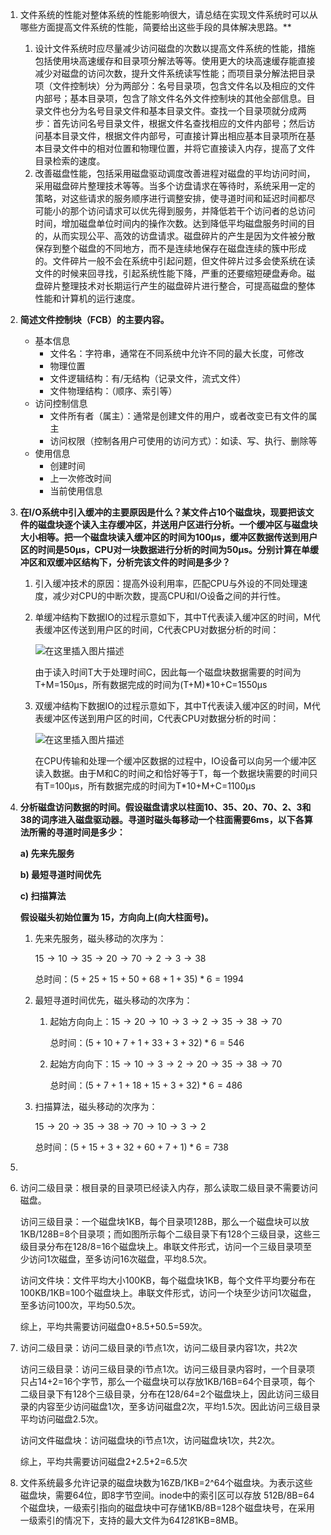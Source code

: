 1. ⽂件系统的性能对整体系统的性能影响很⼤，请总结在实现⽂件系统时可以从哪些⽅⾯提⾼⽂件系统的性能，简要给出这些⼿段的具体解决思路。**

   1. 设计文件系统时应尽量减少访问磁盘的次数以提高文件系统的性能，措施包括使用块高速缓存和目录项分解法等等。使用更大的块高速缓存能直接减少对磁盘的访问次数，提升文件系统读写性能；而项目录分解法把目录项（文件控制块）分为两部分：名号目录项，包含文件名以及相应的文件内部号；基本目录项，包含了除文件名外文件控制块的其他全部信息。目录文件也分为名号目录文件和基本目录文件。查找一个目录项就分成两步：首先访问名号目录文件，根据文件名查找相应的文件内部号；然后访问基本目录文件，根据文件内部号，可直接计算出相应基本目录项所在基本目录文件中的相对位置和物理位置，并将它直接读入内存，提高了文件目录检索的速度。
   2. 改善磁盘性能，包括采用磁盘驱动调度改善进程对磁盘的平均访问时间，采用磁盘碎片整理技术等等。当多个访盘请求在等待时，系统采用一定的策略，对这些请求的服务顺序进行调整安排，使寻道时间和延迟时间都尽可能小的那个访问请求可以优先得到服务，并降低若干个访问者的总访问时间，增加磁盘单位时间内的操作次数。达到降低平均磁盘服务时间的目的，从而实现公平、高效的访盘请求。磁盘碎片的产生是因为文件被分散保存到整个磁盘的不同地方，而不是连续地保存在磁盘连续的簇中形成的。文件碎片一般不会在系统中引起问题，但文件碎片过多会使系统在读文件的时候来回寻找，引起系统性能下降，严重的还要缩短硬盘寿命。磁盘碎片整理技术对长期运行产生的磁盘碎片进行整合，可提高磁盘的整体性能和计算机的运行速度。

2. **简述文件控制块（FCB）的主要内容。**

   - 基本信息
     - 文件名：字符串，通常在不同系统中允许不同的最大长度，可修改
     - 物理位置
     - 文件逻辑结构：有/无结构（记录文件，流式文件）
     - 文件物理结构：（顺序、索引等）
   - 访问控制信息
     - 文件所有者（属主）：通常是创建文件的用户，或者改变已有文件的属主
     - 访问权限（控制各用户可使用的访问方式）：如读、写、执行、删除等
   - 使用信息
     - 创建时间
     - 上一次修改时间
     - 当前使用信息

3. **在I/O系统中引⼊缓冲的主要原因是什么？某⽂件占10个磁盘块，现要把该⽂件的磁盘块逐个读⼊主存缓冲区，并送⽤户区进⾏分析。⼀个缓冲区与磁盘块⼤⼩相等。把⼀个磁盘块读⼊缓冲区的时间为100μs，缓冲区数据传送到⽤户区的时间是50μs，CPU对⼀块数据进⾏分析的时间为50μs。分别计算在单缓冲区和双缓冲区结构下，分析完该⽂件的时间是多少？**

   1. 引入缓冲技术的原因：提高外设利用率，匹配CPU与外设的不同处理速度，减少对CPU的中断次数，提高CPU和I/O设备之间的并行性。

   2. 单缓冲结构下数据IO的过程示意如下，其中T代表读入缓冲区的时间，M代表缓冲区传送到用户区的时间，C代表CPU对数据分析的时间：

      ![在这里插入图片描述](https://img-blog.csdnimg.cn/2020060412231281.png?x-oss-process=image/watermark,type_ZmFuZ3poZW5naGVpdGk,shadow_10,text_aHR0cHM6Ly9ibG9nLmNzZG4ubmV0L0plcmVteVpoYW8xOTk4,size_16,color_FFFFFF,t_70)

      由于读入时间T大于处理时间C，因此每一个磁盘块数据需要的时间为T+M=150μs，所有数据完成的时间为(T+M)*10+C=1550μs

   3. 双缓冲结构下数据IO的过程示意如下，其中T代表读入缓冲区的时间，M代表缓冲区传送到用户区的时间，C代表CPU对数据分析的时间：

      ![在这里插入图片描述](https://img-blog.csdnimg.cn/20200604122323387.png)

      在CPU传输和处理一个缓冲区数据的过程中，IO设备可以向另一个缓冲区读入数据。由于M和C的时间之和恰好等于T，每一个数据块需要的时间只有T=100μs，所有数据完成的时间为T*10+M+C=1100μs

4. **分析磁盘访问数据的时间。假设磁盘请求以柱⾯10、35、20、70、2、3和38的词序进⼊磁盘驱动器。寻道时磁头每移动⼀个柱⾯需要6ms，以下各算法所需的寻道时间是多少：**

   **a) 先来先服务**

   **b) 最短寻道时间优先**

   **c) 扫描算法**

   **假设磁头初始位置为 15，⽅向向上(向⼤柱⾯号)。**

   1. 先来先服务，磁头移动的次序为：

      $15\rightarrow10\rightarrow35\rightarrow20\rightarrow70\rightarrow2\rightarrow3\rightarrow38$

      总时间：$(5+25+15+50+68+1+35)*6=1994$

   2. 最短寻道时间优先，磁头移动的次序为：

      1. 起始方向向上：$15\rightarrow20\rightarrow10\rightarrow3\rightarrow2\rightarrow35\rightarrow38\rightarrow70$

         总时间：$(5+10+7+1+33+3+32)*6=546$

      2. 起始方向向下：$15\rightarrow10\rightarrow3\rightarrow2\rightarrow20\rightarrow35\rightarrow38\rightarrow70$

         总时间：$(5+7+1+18+15+3+32)*6=486$

   3. 扫描算法，磁头移动的次序为：

      $15\rightarrow20\rightarrow35\rightarrow38\rightarrow70\rightarrow10\rightarrow3\rightarrow2$

      总时间：$(5+15+3+32+60+7+1)*6=738$

5. 

   1. 访问二级目录：根目录的目录项已经读入内存，那么读取二级目录不需要访问磁盘。

      访问三级目录：一个磁盘块1KB，每个目录项128B，那么一个磁盘块可以放1KB/128B=8个目录项；而如图所示每个二级目录下有128个三级目录，这些三级目录分布在128/8=16个磁盘块上。串联文件形式，访问一个三级目录项至少访问1次磁盘，至多访问16次磁盘，平均8.5次。

      访问文件块：文件平均大小100KB，每个磁盘块1KB，每个文件平均要分布在100KB/1KB=100个磁盘块上。串联文件形式，访问一个块至少访问1次磁盘，至多访问100次，平均50.5次。

      综上，平均共需要访问磁盘0+8.5+50.5=59次。

   2. 访问二级目录：访问二级目录的i节点1次，访问二级目录内容1次，共2次

      访问三级目录：访问三级目录的i节点1次。访问三级目录内容时，一个目录项只占14+2=16个字节，那么一个磁盘块可以存放1KB/16B=64个目录项，每个二级目录下有128个三级目录，分布在128/64=2个磁盘块上，因此访问三级目录的内容至少访问磁盘1次，至多访问磁盘2次，平均1.5次。因此访问三级目录平均访问磁盘2.5次。

      访问文件磁盘块：访问磁盘块的i节点1次，访问磁盘块1次，共2次。

      综上，平均共需要访问磁盘2+2.5+2=6.5次

   3. 文件系统最多允许记录的磁盘块数为16ZB/1KB=2^64个磁盘块。为表示这些磁盘块，需要64位，即8字节空间。inode中的索引区可以存放 512B/8B=64个磁盘块，一级索引指向的磁盘块中可存储1KB/8B=128个磁盘块号，在采用一级索引的情况下，支持的最大文件为64*128*1KB=8MB。
      

      

      